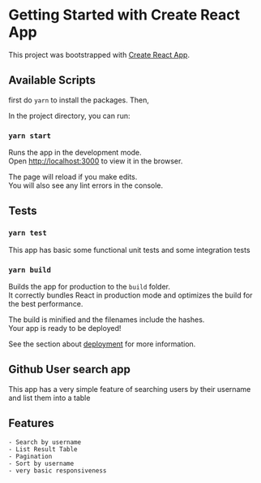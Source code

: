 # Getting Started with Create React App

This project was bootstrapped with [Create React App](https://github.com/facebook/create-react-app).

## Available Scripts

first do `yarn` to install the packages. Then,

In the project directory, you can run:

### `yarn start`

Runs the app in the development mode.\
Open [http://localhost:3000](http://localhost:3000) to view it in the browser.

The page will reload if you make edits.\
You will also see any lint errors in the console.

## Tests

### `yarn test`

This app has basic some functional unit tests and some integration tests

### `yarn build`

Builds the app for production to the `build` folder.\
It correctly bundles React in production mode and optimizes the build for the best performance.

The build is minified and the filenames include the hashes.\
Your app is ready to be deployed!

See the section about [deployment](https://facebook.github.io/create-react-app/docs/deployment) for more information.

## Github User search app

This app has a very simple feature of searching users by their username and list them into a table

## Features

    - Search by username
    - List Result Table
    - Pagination
    - Sort by username
    - very basic responsiveness
